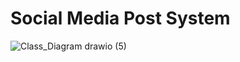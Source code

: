 # Social Media Post System

![Class_Diagram drawio (5)](https://github.com/user-attachments/assets/67da5c1e-71b5-47d8-b7dd-28212e901d78)
